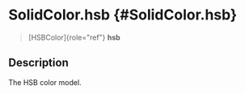 SolidColor.hsb {#SolidColor.hsb}
==============

> [HSBColor]{role="ref"} **hsb**

Description
-----------

The HSB color model.
